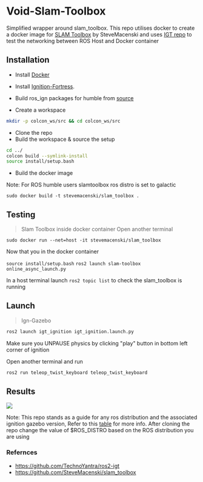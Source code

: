 # Void-Slam-Toolbox
Simplified wrapper around slam_toolbox. 
This repo utilises docker to create a docker image for [SLAM Toolbox](https://github.com/SteveMacenski/slam_toolbox) by SteveMacenski and uses [IGT repo](https://github.com/TechnoYantra/ros2-igt) to test the networking between ROS Host and Docker container 

## Installation
  * Install [Docker](https://docs.docker.com/engine/install/ubuntu/)
  * Install [Ignition-Fortress](https://gazebosim.org/docs/fortress/install_ubuntu).
  * Build ros_ign packages for humble  from [source](https://github.com/gazebosim/ros_gz/tree/ros2) 
  
* Create a workspace

```bash
mkdir -p colcon_ws/src && cd colcon_ws/src
```

  * Clone the repo
  * Build the workspace & source the setup 

```bash
cd ../
colcon build --symlink-install
source install/setup.bash
```

  * Build the docker image

  Note: For ROS humble users slamtoolbox ros distro is set to galactic 
  
  `sudo docker build -t stevemacenski/slam_toolbox .`
  

## Testing 

> Slam Toolbox inside docker container
Open another terminal
  
`sudo docker run --net=host -it stevemacenski/slam_toolbox `

Now that you in the docker container 

`source install/setup.bash`
`ros2 launch slam-toolbox online_async_launch.py`

In a host terminal launch `ros2 topic list` to check the slam_toolbox is running

## Launch

>Ign-Gazebo 

```bash
ros2 launch igt_ignition igt_ignition.launch.py
```

Make sure you UNPAUSE physics by clicking "play" button in bottom left corner of ignition

 
Open another terminal and run
```bash
ros2 run teleop_twist_keyboard teleop_twist_keyboard
```
## Results

![](https://github.com/void-robotics/void-slam-toolbox/blob/master/SLAM_ignition.gif)

Note: This repo stands as a guide for any ros distribution and the associated ignition gazebo version, Refer to this [table](https://github.com/gazebosim/ros_gz/tree/ros2) for more info. After cloning the repo change the value of $ROS_DISTRO based on the ROS distribution you are using

### Refernces 
* https://github.com/TechnoYantra/ros2-igt
* https://github.com/SteveMacenski/slam_toolbox
